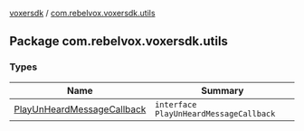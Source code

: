 [voxersdk](../index.md) / [com.rebelvox.voxersdk.utils](./index.md)

## Package com.rebelvox.voxersdk.utils

### Types

| Name | Summary |
|---|---|
| [PlayUnHeardMessageCallback](-play-un-heard-message-callback/index.md) | `interface PlayUnHeardMessageCallback` |
